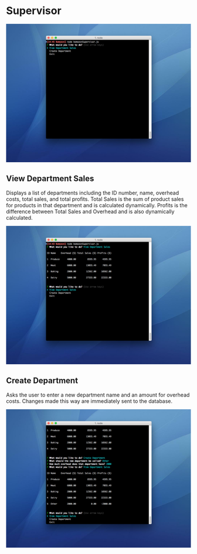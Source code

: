 # Supervisor

![Main Menu](../screenshots/13%20Supervisor%20Menu.png)

## View Department Sales

Displays a list of departments including the ID number, name, overhead costs,
total sales, and total profits. Total Sales is the sum of product sales for
products in that department and is calculated dynamically. Profits is the
difference between Total Sales and Overhead and is also dynamically calculated.

![Department Sales](../screenshots/14%20Department%20Sales.png)

## Create Department

Asks the user to enter a new department name and an amount for overhead costs.
Changes made this way are immediately sent to the database.

![Create Department](../screenshots/15%20Create%20Department.png)
